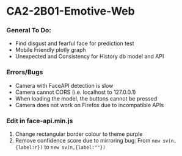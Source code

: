 # CA2-2B01-Emotive-Web

### General To Do:

* Find disgust and fearful face for prediction test
* Mobile Friendly plotly graph
* Unexpected and Consistency for History db model and API

### Errors/Bugs

* Camera with FaceAPI detection is slow
* Camera cannot CORS (i.e. localhost to 127.0.0.1)
* When loading the model, the buttons cannot be pressed
* Camera does not work on Firefox due to incompatible APIs

### Edit in face-api.min.js

1. Change rectangular border colour to theme purple
2. Remove confidence score due to mirroring bug: From `new sv(n,{label:r})` to `new sv(n,{label:""})`

